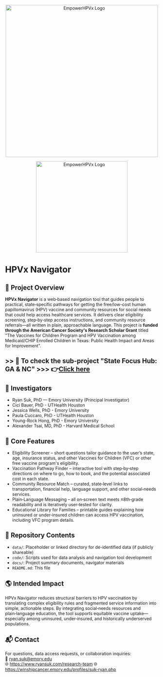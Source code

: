 <p align="center">
  <img src="https://github.com/user-attachments/assets/78e6b4c2-d8d9-40a5-9522-dc105f9361ce" width="500" alt="EmpowerHPVx Logo"/>
</p>

<p align="center">
  <img src="https://github.com/user-attachments/assets/62cf46fc-ab4a-4e5a-8989-ca2d4228237f" width="300" alt="EmpowerHPVx Logo"/>
</p>

# HPVx Navigator

## 📍 Project Overview

**HPVx Navigator** is a web‑based navigation tool that guides people to practical, state‑specific pathways for getting the free/low-cost human papillomavirus (HPV) vaccine and community resources for social needs that could help access healthcare services. It delivers clear eligibility screening, step‑by‑step access instructions, and community resource referrals—all written in plain, approachable language. This project is **funded through the American Cancer Society's Research Scholar Grant** titled "The Vaccines for Children Program and HPV Vaccination among Medicaid/CHIP Enrolled Children in Texas: Public Health Impact and Areas for Improvement".

## >> 🤖 To check the sub-project "State Focus Hub: GA & NC" >>> 👉[Click here](https://github.com/ryan-suk/HPVxNavigator-GA-NC)

## 👥 Investigators

- Ryan Suk, PhD — Emory University (Principal Investigator)
- Cici Bauer, PhD - UTHealth Houston
- Jessica Wells, PhD - Emory University
- Paula Cuccaro, PhD - UTHealth Houston
- Young-Rock Hong, PhD - Emory University
- Alexander Tsai, MD, PhD - Harvard Medical School

## 🔑 Core Features

- Eligibility Screener – short questions tailor guidance to the user’s state, age, insurance status, and other Vaccines for Children (VFC) or other free vaccine program's eligibility.
- Vaccination Pathway Finder – interactive tool with step‑by‑step directions on where to go, how to book, and the potential associated cost in each state.
- Community Resource Match – curated, state‑level links to transportation, financial help, language support, and other social‑needs services.
- Plain‑Language Messaging – all on‑screen text meets ≤8th‑grade readability and is iteratively user‑tested for clarity.
- Educational Library for Families – printable guides explaining how uninsured or under‑insured children can access HPV vaccination, including VFC program details.

## 📁 Repository Contents

- `data/`: Placeholder or linked directory for de-identified data (if publicly shareable)
- `code/`: Scripts used for data analysis and navigation tool development
- `docs/`: Project summary documents, navigator materials
- `README.md`: This file

## 🌎 Intended Impact

HPVx Navigator reduces structural barriers to HPV vaccination by translating complex eligibility rules and fragmented service information into simple, actionable steps. By integrating social‑needs resources and plain‑language education, the tool supports equitable vaccine uptake—especially among uninsured, under‑insured, and historically underserved populations.

## 📬 Contact

For questions, data access requests, or collaboration inquiries:  
📧 ryan.suk@emory.edu  
🌐 https://www.ryansuk.com/research-team
🌐 https://winshipcancer.emory.edu/profiles/suk-ryan.php

